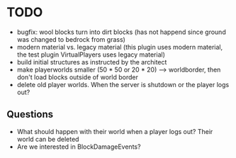 # TODO
- bugfix: wool blocks turn into dirt blocks (has not happend since ground was changed to bedrock from grass)
- modern material vs. legacy material (this plugin uses modern material, the test plugin VirtualPlayers uses legacy material)
- build initial structures as instructed by the architect
- make playerworlds smaller (50 * 50 or 20 * 20) --> worldborder, then don't load blocks outside of world border
- delete old player worlds. When the server is shutdown or the player logs out?


## Questions
- What should happen with their world when a player logs out? Their world can be deleted
- Are we interested in BlockDamageEvents?